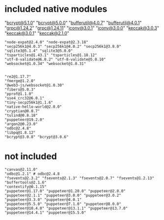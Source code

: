 # included native modules
"bcrypt@5.1.0" "bcrypt@5.0.0"
    "bufferutil@4.0.7" "bufferutil@4.0.1" 
    "grpc@1.24.2" "grpc@1.24.11" 
    "iconv@3.0.1" "iconv@3.0.0"
    "keccak@3.0.3" "keccak@3.0.1" "keccak@2.1.0"

    "node-expat@2.4.0" "node-expat@2.3.18"
    "secp256k1@4.0.3" "secp256k1@4.0.2" "secp256k1@3.8.0" 
    "sqlite3@5.1.4" "sqlite3@5.0.0" 
    "tsparticles@1.43.1" "tsparticles@1.18.12" 
    "utf-8-validate@6.0.2" "utf-8-validate@5.0.10"
    "websocket@1.0.34" "websocket@1.0.31"


    "re2@1.17.7"
    "fmerge@1.2.0"
    "@web3-js/websocket@1.0.30" 
    "fibers@5.0.3" 
    "pprof@1.1.0" 
    "sse4_crc32@6.0.1" 
    "tiny-secp256k1@1.1.6" 
    "native-hello-world@2.0.0" 
    "cryptian@0.0.7" 
    "tulind@0.8.18" 
    "puppeteer@19.2.0" 
    "argon2@0.23.0" 
    "odbc@2.4.8"
    "libpq@1.8.12"
    "bcrypt@3.0.8" "bcrypt@3.0.6"

# not included
    "canvas@2.11.0" 
    "odbc@1.2.1" # odbc@2.4.8
    "fsevents@2.3.2" "fsevents@2.1.3" "fsevents@2.0.7" "fsevents@1.2.13"
    "buffertools@2.1.6"
    "contextify@0.1.15"
    "puppeteer@1.17.0" "puppeteer@1.20.0" "puppeteer@2.0.0" "puppeteer@2.1.1" "puppeteer@3.0.0" "puppeteer@3.0.2" "puppeteer@3.3.0" "puppeteer@4.0.1"
    "puppeteer@5.5.0" "puppeteer@7.1.0" "puppeteer@8.0.0" "puppeteer@10.4.0" "puppeteer@13.1.1" "puppeteer@13.7.0" "puppeteer@14.4.1" "puppeteer@15.5.0"

